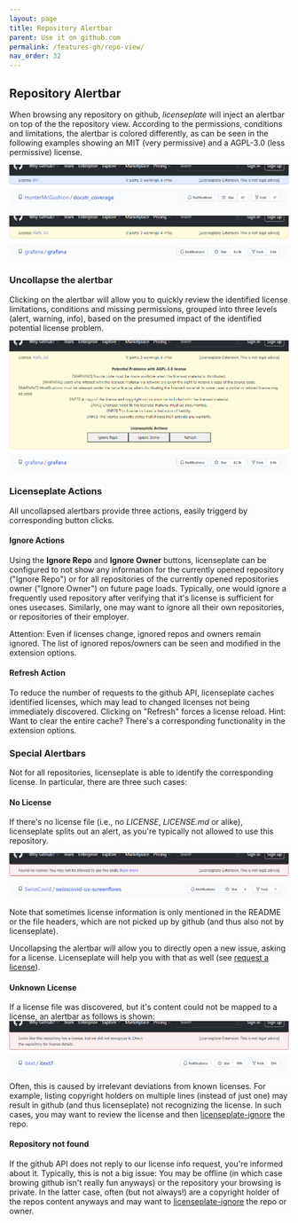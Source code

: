 ```yaml
---
layout: page
title: Repository Alertbar
parent: Use it on github.com
permalink: /features-gh/repo-view/
nav_order: 32
---
```


## Repository Alertbar

When browsing any repository on github, *licenseplate* will inject an alertbar on top of the the repository view.
According to the permissions, conditions and limitations, the alertbar is colored differently,
as can be seen in the following examples showing an MIT (very permissive) and a AGPL-3.0 (less permissive) license.


![](./../../images/generated/alertbar-mit-closed-cropped.png)


![](./../../images/generated/alertbar-agpl-closed-cropped.png)

### Uncollapse the alertbar
Clicking on the alertbar will allow you to quickly review the identified license limitations, conditions and 
missing permissions, grouped into three levels (alert, warning, info), based on the presumed impact
of the identified potential license problem. 


![](./../../images/generated/alertbar-agpl-open-cropped.png)

### Licenseplate Actions
All uncollapsed alertbars provide three actions, easily triggerd by corresponding button clicks.

#### Ignore Actions
Using the **Ignore Repo** and **Ignore Owner** buttons, licenseplate can be configured to not show any
information for the currently opened repository ("Ignore Repo") or for all repositories 
of the currently opened repositories owner ("Ignore Owner") on future page loads.
Typically, one would ignore a frequently used repository after verifying that it's license
 is sufficient for ones usecases. 
Similarly, one may want to ignore all their own repositories, or repositories of their employer.

Attention: Even if licenses change, ignored repos and owners remain ignored.
The list of ignored repos/owners can be seen and modified in the extension options.

#### Refresh Action
To reduce the number of requests to the github API, licenseplate caches identified licenses,
which may lead to changed licenses not being immediately discovered.
Clicking on "Refresh" forces a license reload. 
Hint: Want to clear the entire cache? There's a corresponding functionality in the extension options.

### Special Alertbars
Not for all repositories, licenseplate is able to identify the corresponding license. 
In particular, there are three such cases:

#### No License
If there's no license file (i.e., no *LICENSE*, *LICENSE.md* or alike), licenseplate splits out an alert,
as you're typically not allowed to use this repository.

![](./../../images/generated/alertbar-nolicense-closed-cropped.png)

Note that sometimes license information is only mentioned in the README or the file headers,
which are not picked up by github (and thus also not by licenseplate).

Uncollapsing the alertbar will allow you to directly open a new issue, asking for a license.
Licenseplate will help you with that as well (see [request a license](./../request-license)).

#### Unknown License
If a license file was discovered, but it's content could not be mapped to a license,
an alertbar as follows is shown:
![](./../../images/generated/alertbar-unknown-closed-cropped.png)

Often, this is caused by irrelevant deviations from known licenses.
For example, listing copyright holders on multiple lines (instead of just one)
may result in github (and thus licenseplate) not recognizing the license.
In such cases, you may want to review the license 
and then [licenseplate-ignore](#ignore-actions) the repo.

#### Repository not found
If the github API does not reply to our license info request, 
you're informed about it. 
Typically, this is not a big issue:
 You may be offline (in which case browing github isn't really fun anyways)
 or the repository your browsing is private.
In the latter case, often (but not always!) are a copyright holder of the repos content anyways
 and may want to [licenseplate-ignore](#ignore-actions) the repo or owner.

<!-- TODO include image -->